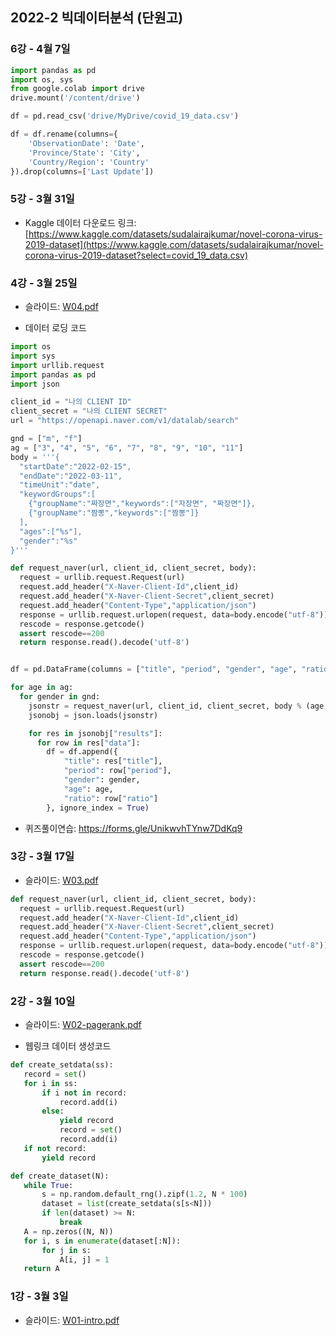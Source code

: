 ## 2022-2 빅데이터분석 (단원고)

### 6강 - 4월 7일

```python
import pandas as pd
import os, sys
from google.colab import drive
drive.mount('/content/drive')

df = pd.read_csv('drive/MyDrive/covid_19_data.csv')

df = df.rename(columns={
    'ObservationDate': 'Date',
    'Province/State': 'City',
    'Country/Region': 'Country'
}).drop(columns=['Last Update'])
```

### 5강 - 3월 31일

* Kaggle 데이터 다운로드 링크: [https://www.kaggle.com/datasets/sudalairajkumar/novel-corona-virus-2019-dataset](https://www.kaggle.com/datasets/sudalairajkumar/novel-corona-virus-2019-dataset?select=covid_19_data.csv)

### 4강 - 3월 25일

* 슬라이드: [W04.pdf](https://github.com/nongaussian/class-2022-danwon/files/8359802/W04.pdf)

* 데이터 로딩 코드

```python
import os
import sys
import urllib.request
import pandas as pd
import json

client_id = "나의 CLIENT ID"
client_secret = "나의 CLIENT SECRET"
url = "https://openapi.naver.com/v1/datalab/search"

gnd = ["m", "f"]
ag = ["3", "4", "5", "6", "7", "8", "9", "10", "11"]
body = '''{
  "startDate":"2022-02-15",
  "endDate":"2022-03-11",
  "timeUnit":"date",
  "keywordGroups":[
    {"groupName":"짜장면","keywords":["자장면", "짜장면"]},
    {"groupName":"짬뽕","keywords":["짬뽕"]}
  ],
  "ages":["%s"],
  "gender":"%s"
}'''

def request_naver(url, client_id, client_secret, body):
  request = urllib.request.Request(url)
  request.add_header("X-Naver-Client-Id",client_id)
  request.add_header("X-Naver-Client-Secret",client_secret)
  request.add_header("Content-Type","application/json")
  response = urllib.request.urlopen(request, data=body.encode("utf-8"))
  rescode = response.getcode()
  assert rescode==200
  return response.read().decode('utf-8')


df = pd.DataFrame(columns = ["title", "period", "gender", "age", "ratio"])

for age in ag:
  for gender in gnd:
    jsonstr = request_naver(url, client_id, client_secret, body % (age, gender))
    jsonobj = json.loads(jsonstr)

    for res in jsonobj["results"]:
      for row in res["data"]:
        df = df.append({
            "title": res["title"],
            "period": row["period"], 
            "gender": gender,
            "age": age,
            "ratio": row["ratio"]
        }, ignore_index = True)
```

* 퀴즈풀이연습: https://forms.gle/UnikwvhTYnw7DdKq9

### 3강 - 3월 17일

* 슬라이드: [W03.pdf](https://github.com/nongaussian/class-2022-danwon/files/8304209/W03.pdf)

```python
def request_naver(url, client_id, client_secret, body):
  request = urllib.request.Request(url)
  request.add_header("X-Naver-Client-Id",client_id)
  request.add_header("X-Naver-Client-Secret",client_secret)
  request.add_header("Content-Type","application/json")
  response = urllib.request.urlopen(request, data=body.encode("utf-8"))
  rescode = response.getcode()
  assert rescode==200
  return response.read().decode('utf-8')
```

### 2강 - 3월 10일

- 슬라이드: [W02-pagerank.pdf](https://github.com/nongaussian/class-2022-danwon/files/8228465/W02-pagerank.pdf)

- 웹링크 데이터 생성코드

 ```python
 def create_setdata(ss):
    record = set()
    for i in ss:
        if i not in record:
            record.add(i)
        else:
            yield record
            record = set()
            record.add(i)
    if not record:
        yield record
 
 def create_dataset(N):
    while True:
        s = np.random.default_rng().zipf(1.2, N * 100)
        dataset = list(create_setdata(s[s<N]))
        if len(dataset) >= N:
            break
    A = np.zeros((N, N))
    for i, s in enumerate(dataset[:N]):
        for j in s:
            A[i, j] = 1
    return A
 ```

### 1강 - 3월 3일

- 슬라이드: [W01-intro.pdf](https://github.com/nongaussian/class-2022-danwon/files/8160209/W01-intro.pdf)

<style>
  .footer {
    display: none;
  }
</style>
